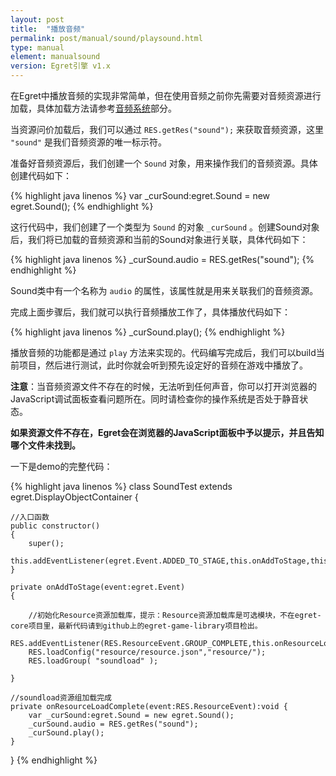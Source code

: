 ```yaml
---
layout: post
title:  "播放音频"
permalink: post/manual/sound/playsound.html
type: manual
element: manualsound
version: Egret引擎 v1.x
---
```


在Egret中播放音频的实现非常简单，但在使用音频之前你先需要对音频资源进行加载，具体加载方法请参考<a href="{{site.baseurl}}/post/manual/sound/aboutsound.html" target="_blank">音频系统</a>部分。

当资源问价加载后，我们可以通过 `RES.getRes("sound");` 来获取音频资源，这里 `"sound"` 是我们音频资源的唯一标示符。

准备好音频资源后，我们创建一个 `Sound` 对象，用来操作我们的音频资源。具体创建代码如下：

{% highlight java linenos %}
var _curSound:egret.Sound = new egret.Sound();
{% endhighlight %}

这行代码中，我们创建了一个类型为 `Sound` 的对象 `_curSound` 。创建Sound对象后，我们将已加载的音频资源和当前的Sound对象进行关联，具体代码如下：

{% highlight java linenos %}
_curSound.audio = RES.getRes("sound");
{% endhighlight %}

Sound类中有一个名称为 `audio` 的属性，该属性就是用来关联我们的音频资源。

完成上面步骤后，我们就可以执行音频播放工作了，具体播放代码如下：

{% highlight java linenos %}
_curSound.play();
{% endhighlight %}

播放音频的功能都是通过 `play` 方法来实现的。代码编写完成后，我们可以build当前项目，然后进行测试，此时你就会听到预先设定好的音频在游戏中播放了。

**注意**：当音频资源文件不存在的时候，无法听到任何声音，你可以打开浏览器的JavaScript调试面板查看问题所在。同时请检查你的操作系统是否处于静音状态。

**如果资源文件不存在，Egret会在浏览器的JavaScript面板中予以提示，并且告知哪个文件未找到。**


一下是demo的完整代码：

{% highlight java linenos %}
class SoundTest extends egret.DisplayObjectContainer
{

    //入口函数
    public constructor()
    {
        super();
        this.addEventListener(egret.Event.ADDED_TO_STAGE,this.onAddToStage,this);
    }

    private onAddToStage(event:egret.Event)
    {

        //初始化Resource资源加载库，提示：Resource资源加载库是可选模块，不在egret-core项目里，最新代码请到github上的egret-game-library项目检出。
        RES.addEventListener(RES.ResourceEvent.GROUP_COMPLETE,this.onResourceLoadComplete,this);
        RES.loadConfig("resource/resource.json","resource/");
        RES.loadGroup( "soundload" );

    }

    //soundload资源组加载完成
    private onResourceLoadComplete(event:RES.ResourceEvent):void {
        var _curSound:egret.Sound = new egret.Sound();
        _curSound.audio = RES.getRes("sound");
        _curSound.play();
    }
}
{% endhighlight %}